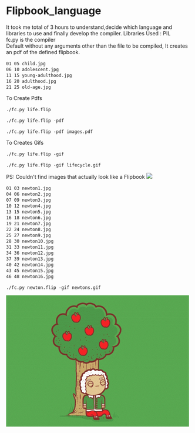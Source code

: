 # Flipbook_language
It took me total of 3 hours to understand,decide which language and libraries to use and finally develop the compiler.
Libraries Used : PIL <br/>
fc.py is the compiler <br />
Default without any arguments other than the file to be compiled, It creates an pdf of the defined flipbook. <br />
```
01 05 child.jpg
06 10 adolescent.jpg
11 15 young-adulthood.jpg
16 20 adulthood.jpg
21 25 old-age.jpg

```
To Create Pdfs
```
./fc.py life.flip
```
```
./fc.py life.flip -pdf
```
```
./fc.py life.flip -pdf images.pdf
```
To Creates Gifs
```
./fc.py life.flip -gif
```
```
./fc.py life.flip -gif lifecycle.gif
```
PS: Couldn't find images that actually look like a Flipbook
![](lifecycle.gif)

```
01 03 newton1.jpg
04 06 newton2.jpg
07 09 newton3.jpg
10 12 newton4.jpg
13 15 newton5.jpg
16 18 newton6.jpg
19 21 newton7.jpg
22 24 newton8.jpg
25 27 newton9.jpg
28 30 newton10.jpg
31 33 newton11.jpg
34 36 newton12.jpg
37 39 newton13.jpg
40 42 newton14.jpg
43 45 newton15.jpg
46 48 newton16.jpg
```
```
./fc.py newton.flip -gif newtons.gif
```
![](newtons.gif)
